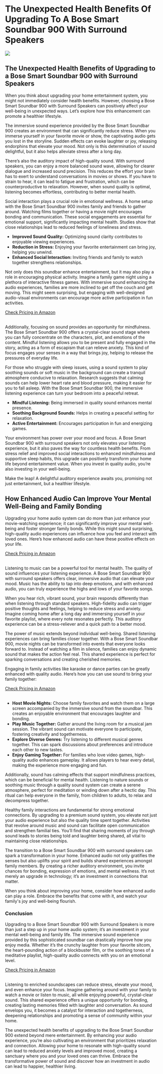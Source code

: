 <h1>The Unexpected Health Benefits Of Upgrading To A Bose Smart Soundbar 900 With Surround Speakers</h1>
<p><img src="https://articleaigenerator.com/generated_image/The-Unexpected-Health-Benefits-of-Upgrading-to-a-Bose-Smart-Soundbar-900-with-Surround-Speakers-1741680617.png"></p>
<h2>The Unexpected Health Benefits of Upgrading to a Bose Smart Soundbar 900 with Surround Speakers</h2><p>When you think about upgrading your home entertainment system, you might not immediately consider health benefits. However, choosing a Bose Smart Soundbar 900 with Surround Speakers can positively affect your well-being in unexpected ways. Let’s explore how this enhancement can promote a healthier lifestyle.</p>
<p>The immersive sound experience provided by the Bose Smart Soundbar 900 creates an environment that can significantly reduce stress. When you immerse yourself in your favorite movie or show, the captivating audio gets you lost in the storyline. Sudden effects can evoke laughter or joy, releasing endorphins that elevate your mood. Not only is this determination of sound delightful, but it also helps alleviate stress after a long day.</p>
<p>There’s also the auditory impact of high-quality sound. With surround speakers, you can enjoy a more balanced sound wave, allowing for clearer dialogue and increased sound precision. This reduces the effort your brain has to exert to understand conversations in movies or shows. If you have to strain to hear, it can lead to fatigue and frustration, which can be counterproductive to relaxation. However, when sound quality is optimal, listening becomes effortless, contributing to better mental health.</p>
<p>Social interaction plays a crucial role in emotional wellness. A home setup with the Bose Smart Soundbar 900 invites family and friends to gather around. Watching films together or having a movie night encourages bonding and communication. These social engagements are essential for emotional support, significantly impacting mental health. Studies show that close relationships lead to reduced feelings of loneliness and stress.</p>
<ul>
  <li><strong>Improved Sound Quality:</strong> Optimizing sound clarity contributes to enjoyable viewing experiences.</li>
  <li><strong>Reduction in Stress:</strong> Enjoying your favorite entertainment can bring joy, helping you unwind.</li>
  <li><strong>Enhanced Social Interaction:</strong> Inviting friends and family to watch together strengthens relationships.</li>
</ul>
<p>Not only does this soundbar enhance entertainment, but it may also play a role in encouraging physical activity. Imagine a family game night using a plethora of interactive fitness games. With immersive sound enhancing the audio experiences, families are more inclined to get off the couch and get moving. This might seem surprising, but engaging with well-designed audio-visual environments can encourage more active participation in fun activities.</p>
<a href="https://amzn.to/41BIQxr
">Check Pricing in Amazon</a><br><br><p>Additionally, focusing on sound provides an opportunity for mindfulness. The Bose Smart Soundbar 900 offers a crystal-clear sound stage where you can fully concentrate on the characters, plot, and emotions of the content. Mindful listening allows you to be present and fully engaged in the story, acting as a form of escapism that can relieve anxiety. This kind of focus engages your senses in a way that brings joy, helping to release the pressures of everyday life.</p>
<p>For those who struggle with sleep issues, using a sound system to play soothing sounds or soft music in the background can create a tranquil atmosphere conducive to relaxation. Research suggests that calming sounds can help lower heart rate and blood pressure, making it easier for you to fall asleep. With the Bose Smart Soundbar 900, the immersive listening experience can turn your bedroom into a peaceful retreat.</p>
<ul>
  <li><strong>Mindful Listening:</strong> Being immersed in quality sound enhances mental presence.</li>
  <li><strong>Soothing Background Sounds:</strong> Helps in creating a peaceful setting for relaxation.</li>
  <li><strong>Active Entertainment:</strong> Encourages participation in fun and energizing games.</li>
</ul>
<p>Your environment has power over your mood and focus. A Bose Smart Soundbar 900 with surround speakers not only elevates your listening experience, but it also paves the way for countless health benefits. From stress relief and improved social interactions to enhanced mindfulness and supportive sleep habits, this upgrade can positively transform your home life beyond entertainment value. When you invest in quality audio, you’re also investing in your well-being.</p>
<p>Make the leap! A delightful auditory experience awaits you, promising not just entertainment, but a healthier lifestyle.</p><h2>How Enhanced Audio Can Improve Your Mental Well-Being and Family Bonding</h2><p>Upgrading your home audio system can do more than just enhance your movie-watching experience; it can significantly improve your mental well-being and foster stronger family bonds. While this might sound surprising, high-quality audio experiences can influence how you feel and interact with loved ones. Here’s how enhanced audio can have these positive effects on your life.</p>
<a href="https://amzn.to/41BIQxr
">Check Pricing in Amazon</a><br><br><p>Listening to music can be a powerful tool for mental health. The quality of sound influences your listening experience. A Bose Smart Soundbar 900 with surround speakers offers clear, immersive audio that can elevate your mood. Music has the ability to tap into deep emotions, and with enhanced audio, you can truly experience the highs and lows of your favorite songs.</p>
<p>When you hear rich, vibrant sound, your brain responds differently than when listening through standard speakers. High-fidelity audio can trigger positive thoughts and feelings, helping to reduce stress and anxiety. Imagine coming home after a long day and immersing yourself in your favorite playlist, where every note resonates perfectly. This auditory experience can be a stress-reliever and a quick path to a better mood.</p>
<p>The power of music extends beyond individual well-being. Shared listening experiences can bring families closer together. With a Bose Smart Soundbar 900, movie nights can be transformed into events that everyone looks forward to. Instead of watching a film in silence, families can enjoy dynamic sound that makes the action feel real. This shared experience is perfect for sparking conversations and creating cherished memories.</p>
<p>Engaging in family activities like karaoke or dance parties can be greatly enhanced with quality audio. Here’s how you can use sound to bring your family together:</p>
<a href="https://amzn.to/41BIQxr
">Check Pricing in Amazon</a><br><br><ul>
    <li><strong>Host Movie Nights:</strong> Choose family favorites and watch them on a large screen accompanied by the immersive sound from the soundbar. This creates an enjoyable environment that encourages laughter and bonding.</li>
    <li><strong>Play Music Together:</strong> Gather around the living room for a musical jam session. The vibrant sound can motivate everyone to participate, fostering creativity and togetherness.</li>
    <li><strong>Explore Diverse Genres:</strong> Try listening to different musical genres together. This can spark discussions about preferences and introduce each other to new tastes.</li>
    <li><strong>Enjoy Gaming Together:</strong> For families who love video games, high-quality audio enhances gameplay. It allows players to hear every detail, making the experience more engaging and fun.</li>
</ul>
<p>Additionally, sound has calming effects that support mindfulness practices, which can be beneficial for mental health. Listening to nature sounds or soothing music through a quality sound system can create a serene atmosphere, perfect for meditation or winding down after a hectic day. This ritual can help everyone in the family, from children to adults, to relax and decompress together.</p>
<p>Healthy family interactions are fundamental for strong emotional connections. By upgrading to a premium sound system, you elevate not just your audio experience but also the quality time spent together. Activities that revolve around music and sound can facilitate open communication and strengthen familial ties. You’ll find that sharing moments of joy through sound leads to stories being told and laughter being shared, all vital to maintaining close relationships.</p>
<p>The transition to a Bose Smart Soundbar 900 with surround speakers can spark a transformation in your home. Enhanced audio not only gratifies the senses but also uplifts your spirit and builds shared experiences amongst family members. By creating a richer auditory environment, you invite chances for bonding, expression of emotions, and mental wellness. It’s not merely an upgrade in technology; it’s an investment in connections that matter.</p>
<p>When you think about improving your home, consider how enhanced audio can play a role. Embrace the benefits that come with it, and watch your family's joy and well-being flourish.</p><h3>Conclusion</h3><p>Upgrading to a Bose Smart Soundbar 900 with Surround Speakers is more than just a step up in your home audio system; it’s an investment in your mental well-being and family life. The immersive sound experience provided by this sophisticated soundbar can drastically improve how you enjoy media. Whether it’s the crunchy laughter from your favorite sitcom, the heart-pounding action of a blockbuster film, or the soothing tones of a meditative playlist, high-quality audio connects with you on an emotional level.</p>
<a href="https://amzn.to/41BIQxr
">Check Pricing in Amazon</a><br><br><p>Listening to enriched soundscapes can reduce stress, elevate your mood, and even enhance your focus. Imagine gathering around with your family to watch a movie or listen to music, all while enjoying powerful, crystal-clear sound. This shared experience offers a unique opportunity for bonding, creating lasting memories filled with laughter and conversation. As sound envelops you, it becomes a catalyst for interaction and togetherness, deepening relationships and promoting a sense of community within your home.</p>
<p>The unexpected health benefits of upgrading to the Bose Smart Soundbar 900 extend beyond mere entertainment. By enhancing your audio experience, you’re also cultivating an environment that prioritizes relaxation and connection. Allowing your home to resonate with high-quality sound can lead to reduced anxiety levels and improved mood, creating a sanctuary where you and your loved ones can thrive. Embrace the transformative power of sound and discover how an investment in audio can lead to happier, healthier living.</p>
